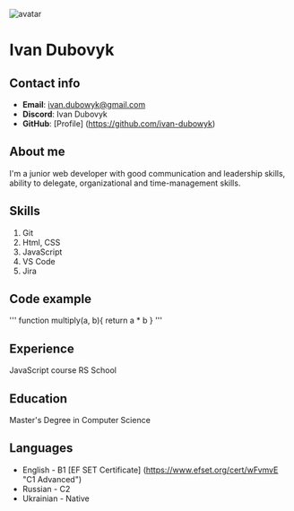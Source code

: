 ![avatar](/rsschool-cv/avatar.png)
# Ivan Dubovyk
## Contact info
* **Email**: ivan.dubowyk@gmail.com
* **Discord**: Ivan Dubovyk
* **GitHub**: [Profile] (https://github.com/ivan-dubowyk)
## About me
I'm a junior web developer with good communication and leadership skills, ability to delegate, organizational and time-management skills.
## Skills
1. Git
2. Html, CSS
3. JavaScript
4. VS Code
5. Jira
## Code example
'''
function multiply(a, b){
 return a * b
}
'''
## Experience
JavaScript course RS School
## Education
Master's Degree in Computer Science
## Languages
* English - B1 [EF SET Certificate] (https://www.efset.org/cert/wFvmvE "C1 Advanced")
* Russian - C2
* Ukrainian - Native